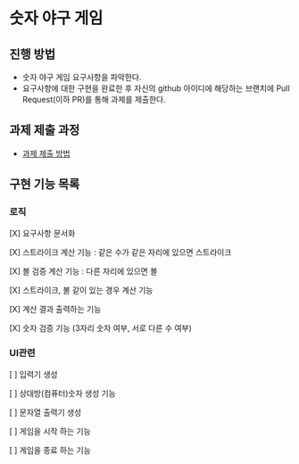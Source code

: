 # 숫자 야구 게임
## 진행 방법
* 숫자 야구 게임 요구사항을 파악한다.
* 요구사항에 대한 구현을 완료한 후 자신의 github 아이디에 해당하는 브랜치에 Pull Request(이하 PR)를 통해 과제를 제출한다.

## 과제 제출 과정
* [과제 제출 방법](https://github.com/next-step/nextstep-docs/tree/master/precourse)


## 구현 기능 목록
### 로직
[X] 요구사항 문서화

[X] 스트라이크 계산 기능 : 같은 수가 같은 자리에 있으면 스트라이크

[X] 볼 검증 계산 기능 : 다른 자리에 있으면 볼

[X] 스트라이크, 볼 같이 있는 경우 계산 기능

[X] 계산 결과 출력하는 기능

[X] 숫자 검증 기능 (3자리 숫자 여부, 서로 다른 수 여부)

### UI관련
[ ] 입력기 생성

[ ] 상대방(컴퓨터)숫자 생성 기능

[ ] 문자열 출력기 생성

[ ] 게임을 시작 하는 기능

[ ] 게임을 종료 하는 기능